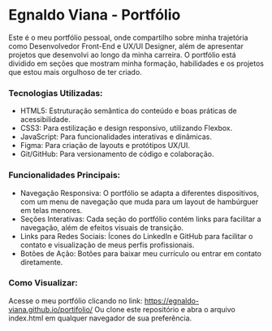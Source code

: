 # Egnaldo Viana - Portfólio
Este é o meu portfólio pessoal, onde compartilho sobre minha trajetória como Desenvolvedor Front-End e UX/UI Designer, além de apresentar projetos que desenvolvi ao longo da minha carreira. O portfólio está dividido em seções que mostram minha formação, habilidades e os projetos que estou mais orgulhoso de ter criado.

### Tecnologias Utilizadas:
+ HTML5: Estruturação semântica do conteúdo e boas práticas de acessibilidade.
+ CSS3: Para estilização e design responsivo, utilizando Flexbox.
+ JavaScript: Para funcionalidades interativas e dinâmicas.
+ Figma: Para criação de layouts e protótipos UX/UI.
+ Git/GitHub: Para versionamento de código e colaboração.

### Funcionalidades Principais:
+ Navegação Responsiva: O portfólio se adapta a diferentes dispositivos, com um menu de navegação que muda para um layout de hambúrguer em telas menores.
+ Seções Interativas: Cada seção do portfólio contém links para facilitar a navegação, além de efeitos visuais de transição.
+ Links para Redes Sociais: Ícones do LinkedIn e GitHub para facilitar o contato e visualização de meus perfis profissionais.
+ Botões de Ação: Botões para baixar meu currículo ou entrar em contato diretamente.

### Como Visualizar:
Acesse o meu portfólio clicando no link: https://egnaldo-viana.github.io/portifolio/ Ou clone este repositório e abra o arquivo index.html em qualquer navegador de sua preferência.
